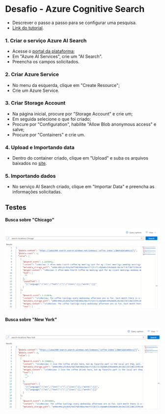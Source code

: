 # Desafio - Azure Cognitive Search

- Descrever o passo a passo para se configurar uma pesquisa.
- [Link do tutorial](https://aka.ms/ai900-ai-search).

### 1. Criar o serviço Azure AI Search

- Acesse o [portal da plataforma](https://portal.azure.com/);
- Em "Azure AI Services", crie um "AI Search".
- Preencha os campos solicitados.

### 2. Criar Azure Service

- No menu da esquerda, clique em "Create Resource";
- Crie um Azure Service.

### 3. Criar Storage Account

- Na página inicial, procure por "Storage Account" e crie um;
- Em seguida selecione o que foi criado;
- Procure por "Configuration", habilite "Allow Blob anonymous access" e salve;
- Procure por "Containers" e crie um.

### 4. Upload e Importando data

- Dentro do container criado, clique em "Upload" e suba os arquivos baixados no [site](https://aka.ms/mslearn-coffee-reviews).

### 5. Importando dados

- No serviço AI Search criado, clique em "Importar Data" e preencha as informações solicitadas.

## Testes

#### Busca sobre "Chicago"

![teste1](testes/1.png)

#### Busca sobre "New York"

![teste2](testes/2.png)
